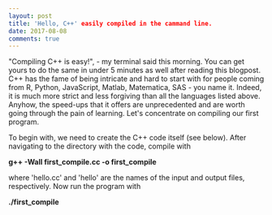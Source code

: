 ```yaml
---
layout: post
title: 'Hello, C++' easily compiled in the cammand line.
date: 2017-08-08
comments: true
---
```


"Compiling C++ is easy!", - my terminal said this morning. You can get yours to do the same in under 5 minutes as well after reading this blogpost. C++ has the fame of being intricate and hard to start with for people coming from R, Python, JavaScript, Matlab, Matematica, SAS - you name it. Indeed, it is much more strict and less forgiving than all the languages listed above. Anyhow, the speed-ups that it offers are unprecedented and are worth going through the pain of learning. Let's concentrate on compiling our first program.

To begin with, we need to create the C++ code itself (see below). After navigating to the directory with the code, compile with

<b>g++ -Wall first_compile.cc -o first_compile</b>

where 'hello.cc' and 'hello' are the names of the input and output files, respectively. Now run the program with

<b>./first_compile</b>

